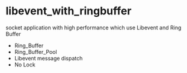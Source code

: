 # libevent_with_ringbuffer
 socket application with high performance which use Libevent and Ring Buffer

 - Ring_Buffer
 - Ring_Buffer_Pool
 - Libevent message dispatch
 - No Lock
